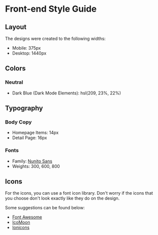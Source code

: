 # Front-end Style Guide

## Layout

The designs were created to the following widths:

- Mobile: 375px
- Desktop: 1440px

## Colors

### Neutral

- Dark Blue (Dark Mode Elements): hsl(209, 23%, 22%)
<!-- - Very Dark Blue (Dark Mode Background): hsl(207, 26%, 17%) -->
<!-- - Very Dark Blue (Light Mode Text): hsl(200, 15%, 8%) -->
<!-- - Dark Gray (Light Mode Input): hsl(0, 0%, 52%) -->
<!-- - Very Light Gray (Light Mode Background): hsl(0, 0%, 98%) -->
<!-- - White (Dark Mode Text & Light Mode Elements): hsl(0, 0%, 100%) -->

## Typography

### Body Copy

- Homepage Items: 14px
- Detail Page: 16px 

### Fonts

- Family: [Nunito Sans](https://fonts.google.com/specimen/Nunito+Sans)
- Weights: 300, 600, 800

## Icons

For the icons, you can use a font icon library. Don't worry if the icons that you choose don't look exactly like they do on the design.

Some suggestions can be found below:

- [Font Awesome](https://fontawesome.com)
- [IcoMoon](https://icomoon.io)
- [Ionicons](https://ionicons.com)